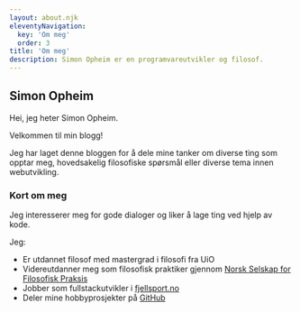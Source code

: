 ```yaml
---
layout: about.njk
eleventyNavigation:
  key: 'Om meg'
  order: 3
title: 'Om meg'
description: Simon Opheim er en programvareutvikler og filosof.
---
```


## Simon Opheim

Hei, jeg heter Simon Opheim.

Velkommen til min blogg!

Jeg har laget denne bloggen for å dele mine tanker om diverse ting som opptar meg, hovedsakelig filosofiske spørsmål eller diverse tema innen webutvikling.

### Kort om meg

Jeg interesserer meg for gode dialoger og liker å lage ting ved hjelp av kode.

Jeg:

- Er utdannet filosof med mastergrad i filosofi fra UiO
- Videreutdanner meg som filosofisk praktiker gjennom [Norsk Selskap for Filosofisk Praksis](https://www.nsfp.no)
- Jobber som fullstackutvikler i [fjellsport.no](https://www.fjellsport.no)
- Deler mine hobbyprosjekter på [GitHub](https://www.github.com/simonvea)
